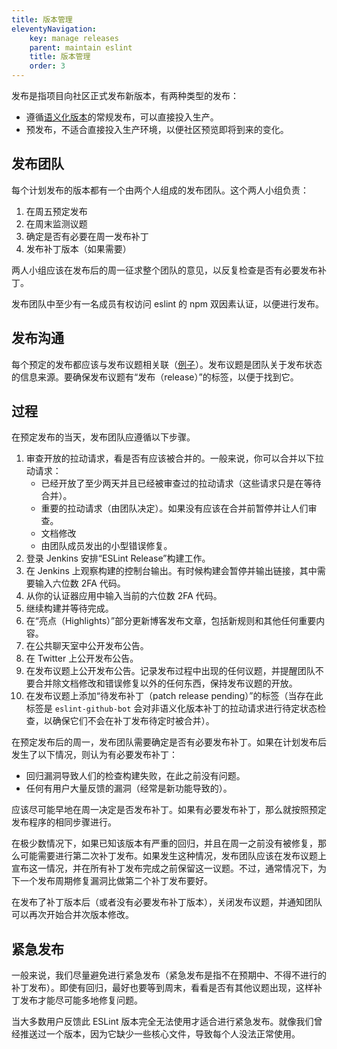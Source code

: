 ```yaml
---
title: 版本管理
eleventyNavigation:
    key: manage releases
    parent: maintain eslint
    title: 版本管理
    order: 3
---
```


发布是指项目向社区正式发布新版本，有两种类型的发布：

* 遵循[语义化版本](https://semver.org/)的常规发布，可以直接投入生产。
* 预发布，不适合直接投入生产环境，以便社区预览即将到来的变化。

## 发布团队

每个计划发布的版本都有一个由两个人组成的发布团队。这个两人小组负责：

1. 在周五预定发布
1. 在周末监测议题
1. 确定是否有必要在周一发布补丁
1. 发布补丁版本（如果需要）

两人小组应该在发布后的周一征求整个团队的意见，以反复检查是否有必要发布补丁。

发布团队中至少有一名成员有权访问 eslint 的 npm 双因素认证，以便进行发布。

## 发布沟通

每个预定的发布都应该与发布议题相关联（[例子](https://github.com/eslint/eslint/issues/8138)）。发布议题是团队关于发布状态的信息来源。要确保发布议题有“发布（release）”的标签，以便于找到它。

## 过程

在预定发布的当天，发布团队应遵循以下步骤。

1. 审查开放的拉动请求，看是否有应该被合并的。一般来说，你可以合并以下拉动请求：
    * 已经开放了至少两天并且已经被审查过的拉动请求（这些请求只是在等待合并）。
    * 重要的拉动请求（由团队决定）。如果没有应该在合并前暂停并让人们审查。
    * 文档修改
    * 由团队成员发出的小型错误修复。
2. 登录 Jenkins 安排“ESLint Release”构建工作。
3. 在 Jenkins 上观察构建的控制台输出。有时候构建会暂停并输出链接，其中需要输入六位数 2FA 代码。
4. 从你的认证器应用中输入当前的六位数 2FA 代码。
5. 继续构建并等待完成。
6. 在“亮点（Highlights）”部分更新博客发布文章，包括新规则和其他任何重要内容。
7. 在公共聊天室中公开发布公告。
8. 在 Twitter 上公开发布公告。
9. 在发布议题上公开发布公告。记录发布过程中出现的任何议题，并提醒团队不要合并除文档修改和错误修复以外的任何东西，保持发布议题的开放。
10. 在发布议题上添加“待发布补丁（patch release pending）”的标签（当存在此标签是 `eslint-github-bot` 会对非语义化版本补丁的拉动请求进行待定状态检查，以确保它们不会在补丁发布待定时被合并）。

在预定发布后的周一，发布团队需要确定是否有必要发布补丁。如果在计划发布后发生了以下情况，则认为有必要发布补丁：

* 回归漏洞导致人们的检查构建失败，在此之前没有问题。
* 任何有用户大量反馈的漏洞（经常是新功能导致的）。

应该尽可能早地在周一决定是否发布补丁。如果有必要发布补丁，那么就按照预定发布程序的相同步骤进行。

在极少数情况下，如果已知该版本有严重的回归，并且在周一之前没有被修复，那么可能需要进行第二次补丁发布。如果发生这种情况，发布团队应该在发布议题上宣布这一情况，并在所有补丁发布完成之前保留这一议题。不过，通常情况下，为下一个发布周期修复漏洞比做第二个补丁发布要好。

在发布了补丁版本后（或者没有必要发布补丁版本），关闭发布议题，并通知团队可以再次开始合并次版本修改。

## 紧急发布

一般来说，我们尽量避免进行紧急发布（紧急发布是指不在预期中、不得不进行的补丁发布）。即使有回归，最好也要等到周末，看看是否有其他议题出现，这样补丁发布才能尽可能多地修复问题。

当大多数用户反馈此 ESLint 版本完全无法使用才适合进行紧急发布。就像我们曾经推送过一个版本，因为它缺少一些核心文件，导致每个人没法正常使用。

